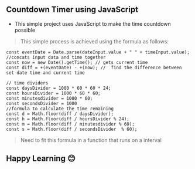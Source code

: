 ## Countdown Timer using JavaScript
* This simple project uses JavaScript to make the time countdown possible

> This simple process is achieved using the formula as follows:

```
const eventDate = Date.parse(dateInput.value + " " + timeInput.value); //concats input data and time together
const now = new Date().getTime(); // gets current time
const diff = +(eventDate) - +(now); //  find the difference between set date time and current time

// time dividers
const daysDivider = 1000 * 60 * 60 * 24;
const hoursDivider = 1000 * 60 * 60;
const minutesdivider = 1000 * 60;
const secondsDivider = 1000
//formula to calculate the time remaining
const d = Math.floor(diff / daysDivider);
const h = Math.floor(diff / hoursDivider % 24);
const m = Math.floor(diff / minutesdivider % 60);
const s = Math.floor(diff / secondsDivider  % 60);

```
> Need to fit this formula in a function that runs on a interval 

## Happy Learning 😊